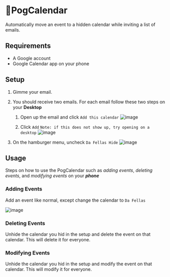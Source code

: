 # 📅PogCalendar

Automatically move an event to a hidden calendar while inviting a list of emails.

## Requirements

* A Google account
* Google Calendar app on your phone

## Setup

1. Gimme your email.

2. You should receive two emails. For each email follow these two steps on your **Desktop**

   1. Open up the email and click `Add this calendar`
   ![image](https://i.imgur.com/7kHIXx2.png)

   1. Click `Add` `Note: if this does not show up, try opening on a desktop`
   ![image](https://i.imgur.com/GMOlei8.png)

3. On the hamburger menu, uncheck `Da Fellas Hide`
![image](https://i.imgur.com/D2lo8D8.png)

## Usage

Steps on how to use the PogCalendar such as *adding events*, *deleting events*, and *modifying events* on your ***phone***

### Adding Events

Add an event like normal, except change the calendar to `Da Fellas`

![image](https://i.imgur.com/MRxsSiy.jpeg)

### Deleting Events

Unhide the calendar you hid in the setup and delete the event on that calendar. This will delete it for everyone.

### Modifying Events

Unhide the calendar you hid in the setup and modify the event on that calendar. This will modify it for everyone.
